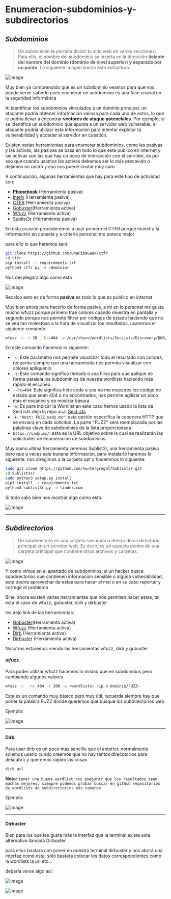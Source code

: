 # Enumeracion-subdominios-y-subdirectorios
## *Subdominios*

> Un subdominio te permite dividir tu sitio web en varias secciones. Para ello, el nombre del subdominio se inserta en la dirección **delante del nombre del dominio (dominio de nivel superior) y separado por un punto**. La siguiente imagen ilustra esta estructura:

![image](https://github.com/JJoosh/Enumeraci-n-subdominios-y-subdirectorios/assets/122099216/76461105-473a-499e-aea0-17b57d340c62)


Muy bien ya comprendido que es un subdominio veamos para que nos puede servir saberlo pues enumerar un subdominio es una fase crucial en la seguridad informática 

Al identificar los subdominios vinculados a un dominio principal, un atacante podría obtener información valiosa para cada uno de estos, lo que le podría llevar a encontrar **vectores de ataque potenciales**. Por ejemplo, si se identifica un subdominio que apunta a un servidor web vulnerable, el atacante podría utilizar esta información para intentar explotar la vulnerabilidad y acceder al servidor en cuestión.

Existen varias herramientas para enumerar subdominios, como las pasivas y las activas, las pasivas se basa en todo lo que este publico en internet y las activas son las que hay un poco de interacción con el servidor, es por eso que cuando usamos las activas debemos ser lo más precavido o dejamos un rastro y eso nos puede costar muy caro 

A continuación, algunas herramientas que hay para este tipo de actividad son: 

- [**Phonebook**](https://phonebook.cz/) (Herramienta pasiva)
- [Intelx](https://intelx.io/) (Herramienta pasiva)
- [CTFR](https://github.com/UnaPibaGeek/ctfr) (Herramienta pasiva)
- [Gobuster](https://github.com/OJ/gobuster)(Herramienta activa)
- [Wfuzz](https://github.com/xmendez/wfuzz) (Herramienta activa)
- [Sublist3r](https://github.com/huntergregal/Sublist3r) (Herramienta pasiva)

En esta ocasión procederemos a usar primero el CTFR porque muestra la información en consola y a criterio personal me parece mejor 

para ello lo que haremos será 

```bash
git clone https://github.com/UnaPibaGeek/ctfr
cd ctfr
pip install -r requirements.txt
python3 ctfr.py -d <dominio>
```

Nos desplegara algo como esto 

![image](https://github.com/JJoosh/Enumeraci-n-subdominios-y-subdirectorios/assets/122099216/22a42dfe-f561-4622-9a24-0b40a19752f4)


Recalco esto es de forma **pasiva** es todo lo que es publico en internet 

Muy bien ahora para hacerlo de forma pasiva, a mi en lo personal me gusta mucho 
wfuzz porque primero trae colores cuando muestra en pantalla y segundo porque nos permite filtrar por códigos de estado haciendo que no se vea tan molestoso a la hora de visualizar los resultados, usaremos el siguiente comando

```bash
wfuzz -c -t 20 --hc=404 -w /usr/share/wordlists/SecLists/Discovery/DNS/subdomains-top1million-5000.txt -H "Host: FUZZ.uady.mx" https://uady.mx/ 
```


En este comando hacemos lo siguiente:

* `-c`: Este parámetro nos permite visualizar todo el resultado con colores, recuerda siempre que una herramienta nos permita visualizar con colores aplíquenlo
* `-t`: Este comando significa threads o sea hilos para que aplique de forma paralela los subdominios de nuestra wordlists haciendo más rápido el escaneo 
* `--hc=404`: Este significa hide code o sea no me muestres los codigo de estado que sean 404 o no encontrados, nos permite agilizar un poco más el escaneo y no mostrar basura 
* `-w`: Es para indicar la Wordlist en este caso hemos usado la lista de SecLists dejo la repo aca: [SecLists](https://github.com/danielmiessler/SecLists.git)
* `-H "Host: FUZZ.uady.mx"`: esta opción especifica la cabecera HTTP que se enviará en cada solicitud. La parte "FUZZ" será reemplazada por las palabras clave de subdominios de la lista proporcionada
* `https://uady.mx/`: esta es la URL objetivo sobre la cual se realizarán las solicitudes de enumeración de subdominios.


Muy como ultima herramienta veremos Sublist3r, una herramienta pasiva pero que a veces sale bunena información, para instalarlo haremos lo siguiente:
nos diregimos a la carpeta opt y hacemmos lo siguiente:

``` bash
sudo git clone https://github.com/huntergregal/Sublist3r.git
cd Sublist3r/
sudo python3 setup.py install 
pip3 install -r requirements.txt  
python3 sublist3r.py -d tinder.com
```

Si todo salió bien nos mostrar algo como esto: 

![image](https://github.com/JJoosh/Enumeraci-n-subdominios-y-subdirectorios/assets/122099216/485e97b4-3607-49c0-a8fd-453d9de97495)

____

## *Subdirectorios*

> Un subdirectorio es una carpeta secundaria dentro de un directorio principal en un servidor web. Es decir, es un espacio dentro de una carpeta principal que contiene otros archivos y carpetas.
> 

![image](https://github.com/JJoosh/Enumeraci-n-subdominios-y-subdirectorios/assets/122099216/9ed1e483-849e-44aa-87d5-64c7399d901a)


Y como vimos en el apartado de subdominios, si un hacker busca subdirectorios que contienen información sensible o alguna vulnerabilidad, este podría aprovechar de estas para hacer el mal o en su caso reportar y corregir el problema

Bine, ahora existen varias herramientas que nos permiten hacer estas, tal esta el caso de wfuzz, gobuster, dirb y dirbuster

les dejo link de las herramientas: 

- [Gobuster](https://github.com/OJ/gobuster)(Herramienta activa)
- [Wfuzz](https://github.com/xmendez/wfuzz) (Herramienta activa)
- [Dirb](https://github.com/v0re/dirb)  (Herramienta activa)
- [Dirbuster](https://www.kali.org/tools/dirbuster/) (Herramienta activa)

Nosotros estaremos viendo las herramientas wfuzz, dirb y gobuster 

#### *wfuzz*

Para poder utilizar wfuzz hacemos lo mismo que en subdomnios pero cambiando algunos valores

```bash
wfuzz -c --hc 404 -t 200 -w <wordlists> <ip o dominio/FUZZ> 
```

Este es un comando muy básico pero muy útil, recuerda siempre hay que poner la palabra FUZZ donde queremos que busque los subdirectorios web

Ejemplo:

![image](https://github.com/JJoosh/Enumeraci-n-subdominios-y-subdirectorios/assets/122099216/28c060cb-000b-4548-8741-99c3688da9d0)


___
#### Dirb

Para usar dirb es un poco más sencillo que el anterior, normalmente solemos usarlo cundo creemos que no hay tantos direcotorios para descubrir y queremos rápido las cosas

``` bash
dirb url
```

**Nota:** `tener una buena wordlist nos asegurar que los resultados sean muchas mejores, siempre podemos probar buscar en github repositorios de wordlists de subdirectorios más comunes `

Ejemplo:

![image](https://github.com/JJoosh/Enumeraci-n-subdominios-y-subdirectorios/assets/122099216/652d421c-d2a9-46cf-a510-309fd23854d3)

____ 

#### Dirbuster 

Bien para los que les gusta más la interfaz que la terminal existe esta alternativa llamada Dirbuster

para ellos bastara con poner en nuestra terminal dirbuster y nos abrirá una interfaz como esta, solo bastara colocar los datos correspondientes como la wordlists la url etc...

debería verse algo así: 

![image](https://github.com/JJoosh/Enumeraci-n-subdominios-y-subdirectorios/assets/122099216/34af0ad0-0393-44fd-be1a-c614652a6f9e)

![image](https://github.com/JJoosh/Enumeraci-n-subdominios-y-subdirectorios/assets/122099216/5e9f87d8-58b5-447e-91c0-0996bbee618f)

